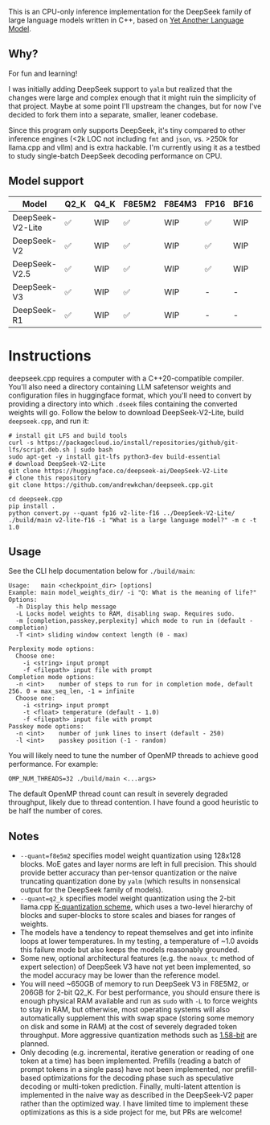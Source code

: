 This is an CPU-only inference implementation for the DeepSeek family of large language models written in C++, based on [Yet Another Language Model](https://github.com/andrewkchan/yalm). 

## Why?

For fun and learning!

I was initially adding DeepSeek support to `yalm` but realized that the changes were large and complex enough that it might ruin the simplicity of that project. Maybe at some point I'll upstream the changes, but for now I've decided to fork them into a separate, smaller, leaner codebase. 

Since this program only supports DeepSeek, it's tiny compared to other inference engines (<2k LOC not including `fmt` and `json`, vs. >250k for llama.cpp and vllm) and is extra hackable. I'm currently using it as a testbed to study single-batch DeepSeek decoding performance on CPU.

## Model support

| Model      | Q2_K | Q4_K | F8E5M2 | F8E4M3 | FP16 | BF16 | FP32 |
| -----      | ---- | ---- | ------ | ------ | ---- | ---- | ---- |
| DeepSeek-V2-Lite | ✅ | WIP | ✅ | WIP | ✅ | WIP | ✅ |
| DeepSeek-V2 | ✅ | WIP | ✅ | WIP | ✅ | WIP | ✅ |
| DeepSeek-V2.5 | ✅ | WIP | ✅ | WIP | ✅ | WIP | ✅ |
| DeepSeek-V3 | ✅ | WIP | ✅ | WIP | - | - | - |
| DeepSeek-R1 | ✅ | WIP | ✅ | WIP | - | - | - |

# Instructions

deepseek.cpp requires a computer with a C++20-compatible compiler. You'll also need a directory containing LLM safetensor weights and configuration files in huggingface format, which you'll need to convert by providing a directory into which `.dseek` files containing the converted weights will go. Follow the below to download DeepSeek-V2-Lite, build `deepseek.cpp`, and run it:

```
# install git LFS and build tools
curl -s https://packagecloud.io/install/repositories/github/git-lfs/script.deb.sh | sudo bash
sudo apt-get -y install git-lfs python3-dev build-essential
# download DeepSeek-V2-Lite
git clone https://huggingface.co/deepseek-ai/DeepSeek-V2-Lite
# clone this repository
git clone https://github.com/andrewkchan/deepseek.cpp.git

cd deepseek.cpp
pip install .
python convert.py --quant fp16 v2-lite-f16 ../DeepSeek-V2-Lite/
./build/main v2-lite-f16 -i "What is a large language model?" -m c -t 1.0
```

## Usage

See the CLI help documentation below for `./build/main`:

```
Usage:   main <checkpoint_dir> [options]
Example: main model_weights_dir/ -i "Q: What is the meaning of life?"
Options:
  -h Display this help message
  -L Locks model weights to RAM, disabling swap. Requires sudo.
  -m [completion,passkey,perplexity] which mode to run in (default - completion)
  -T <int> sliding window context length (0 - max)

Perplexity mode options:
  Choose one:
    -i <string> input prompt
    -f <filepath> input file with prompt
Completion mode options:
  -n <int>    number of steps to run for in completion mode, default 256. 0 = max_seq_len, -1 = infinite
  Choose one:
    -i <string> input prompt
    -t <float> temperature (default - 1.0)
    -f <filepath> input file with prompt
Passkey mode options:
  -n <int>    number of junk lines to insert (default - 250)
  -l <int>    passkey position (-1 - random)
```

You will likely need to tune the number of OpenMP threads to achieve good performance. For example: 
```
OMP_NUM_THREADS=32 ./build/main <...args>
```

The default OpenMP thread count can result in severely degraded throughput, likely due to thread contention. I have found a good heuristic to be half the number of cores.

## Notes

- `--quant=f8e5m2` specifies model weight quantization using 128x128 blocks. MoE gates and layer norms are left in full precision. This should provide better accuracy than per-tensor quantization or the naive truncating quantization done by `yalm` (which results in nonsensical output for the DeepSeek family of models).
- `--quant=q2_k` specifies model weight quantization using the 2-bit llama.cpp [K-quantization scheme](https://github.com/ggml-org/llama.cpp/pull/1684), which uses a two-level hierarchy of blocks and super-blocks to store scales and biases for ranges of weights.
- The models have a tendency to repeat themselves and get into infinite loops at lower temperatures. In my testing, a temperature of ~1.0 avoids this failure mode but also keeps the models reasonably grounded.
- Some new, optional architectural features (e.g. the `noaux_tc` method of expert selection) of DeepSeek V3 have not yet been implemented, so the model accuracy may be lower than the reference model.
- You will need ~650GB of memory to run DeepSeek V3 in F8E5M2, or 206GB for 2-bit Q2_K. For best performance, you should ensure there is enough physical RAM available and run as `sudo` with `-L` to force weights to stay in RAM, but otherwise, most operating systems will also automatically supplement this with swap space (storing some memory on disk and some in RAM) at the cost of severely degraded token throughput. More aggressive quantization methods such as [1.58-bit](https://unsloth.ai/blog/deepseekr1-dynamic) are planned.
- Only decoding (e.g. incremental, iterative generation or reading of one token at a time) has been implemented. Prefills (reading a batch of prompt tokens in a single pass) have not been implemented, nor prefill-based optimizations for the decoding phase such as speculative decoding or multi-token prediction. Finally, multi-latent attention is implemented in the naive way as described in the DeepSeek-V2 paper rather than the optimized way. I have limited time to implement these optimizations as this is a side project for me, but PRs are welcome!